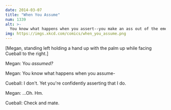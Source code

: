 ```yaml
---
date: 2014-03-07
title: "When You Assume"
num: 1339
alt: >-
  You know what happens when you assert--you make an ass out of the emergency response team.
img: https://imgs.xkcd.com/comics/when_you_assume.png
---
```

[Megan, standing left holding a hand up with the palm up while facing Cueball to the right.]

Megan: You *assumed?*

Megan: You know what happens when you assume-

Cueball: I don't. Yet you're confidently asserting that I do.

Megan: ...Oh. Hm.

Cueball: Check and mate.